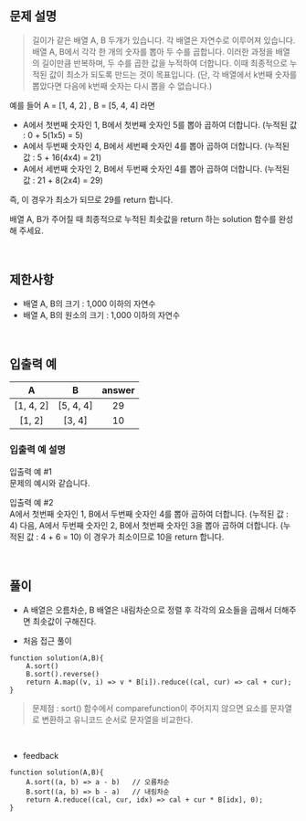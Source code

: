 ## 문제 설명

> 길이가 같은 배열 A, B 두개가 있습니다. 각 배열은 자연수로 이루어져 있습니다.
배열 A, B에서 각각 한 개의 숫자를 뽑아 두 수를 곱합니다. 이러한 과정을 배열의 길이만큼 반복하며, 두 수를 곱한 값을 누적하여 더합니다. 이때 최종적으로 누적된 값이 최소가 되도록 만드는 것이 목표입니다. (단, 각 배열에서 k번째 숫자를 뽑았다면 다음에 k번째 숫자는 다시 뽑을 수 없습니다.)

예를 들어 A = [1, 4, 2] , B = [5, 4, 4] 라면

- A에서 첫번째 숫자인 1, B에서 첫번째 숫자인 5를 뽑아 곱하여 더합니다. (누적된 값 : 0 + 5(1x5) = 5)
- A에서 두번째 숫자인 4, B에서 세번째 숫자인 4를 뽑아 곱하여 더합니다. (누적된 값 : 5 + 16(4x4) = 21)
- A에서 세번째 숫자인 2, B에서 두번째 숫자인 4를 뽑아 곱하여 더합니다. (누적된 값 : 21 + 8(2x4) = 29)

즉, 이 경우가 최소가 되므로 29를 return 합니다.

배열 A, B가 주어질 때 최종적으로 누적된 최솟값을 return 하는 solution 함수를 완성해 주세요.

<br>

## 제한사항

- 배열 A, B의 크기 : 1,000 이하의 자연수
- 배열 A, B의 원소의 크기 : 1,000 이하의 자연수

<br>

## 입출력 예

|A	|B	|answer|
|:-:|:-:|:-:|
|[1, 4, 2]	|[5, 4, 4]	|29|
|[1, 2]	|[3, 4]	|10|

### 입출력 예 설명

입출력 예 #1<br>
문제의 예시와 같습니다.

입출력 예 #2<br>
A에서 첫번째 숫자인 1, B에서 두번째 숫자인 4를 뽑아 곱하여 더합니다. (누적된 값 : 4) 다음, A에서 두번째 숫자인 2, B에서 첫번째 숫자인 3을 뽑아 곱하여 더합니다. (누적된 값 : 4 + 6 = 10)
이 경우가 최소이므로 10을 return 합니다.

<br>

## 풀이

- A 배열은 오름차순, B 배열은 내림차순으로 정렬 후 각각의 요소들을 곱해서 더해주면 최솟값이 구해진다.

- 처음 접근 풀이

```
function solution(A,B){
    A.sort()
    B.sort().reverse()
    return A.map((v, i) => v * B[i]).reduce((cal, cur) => cal + cur);
}
```
> 문제점 : sort() 함수에서 comparefunction이 주어지지 않으면 요소를 문자열로 변환하고 유니코드 순서로 문자열을 비교한다.

<br>

- feedback

```
function solution(A,B){
    A.sort((a, b) => a - b)   // 오름차순
    B.sort((a, b) => b - a)   // 내림차순
    return A.reduce((cal, cur, idx) => cal + cur * B[idx], 0);
}
```